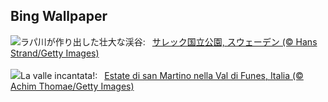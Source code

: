 ## Bing Wallpaper
![](https://www.bing.com/th?id=OHR.SarekSweden_JA-JP0736730927_UHD.jpg&w=1000)ラパ川が作り出した壮大な渓谷:&nbsp;&ensp;[サレック国立公園, スウェーデン (© Hans Strand/Getty Images)](https://www.bing.com/th?id=OHR.SarekSweden_JA-JP0736730927_UHD.jpg)
<br><br/>
![](https://www.bing.com/th?id=OHR.ValDiFunes_IT-IT0203212451_UHD.jpg&w=1000)La valle incantata!:&nbsp;&ensp;[Estate di san Martino nella Val di Funes, Italia (© Achim Thomae/Getty Images)](https://www.bing.com/th?id=OHR.ValDiFunes_IT-IT0203212451_UHD.jpg)
<br><br/>
